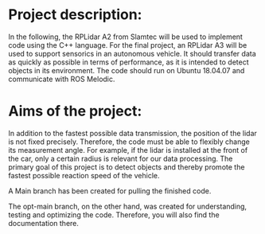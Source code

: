 # Project description:  
In the following, the RPLidar A2 from Slamtec will be used to implement code using the C++ language.
For the final project, an RPLidar A3 will be used to support sensorics in an autonomous vehicle.
It should transfer data as quickly as possible in terms of performance, as it is intended to detect objects in its environment.
The code should run on Ubuntu 18.04.07 and communicate with ROS Melodic.


# Aims of the project: 
In addition to the fastest possible data transmission, the position of the lidar is not fixed precisely. Therefore, the code must be able to flexibly change its measurement angle.
For example, if the lidar is installed at the front of the car, only a certain radius is relevant for our data processing.
The primary goal of this project is to detect objects and thereby promote the fastest possible reaction speed of the vehicle.

A Main branch has been created for pulling the finished code. 

The opt-main branch, on the other hand, was created for understanding, testing and optimizing the code. Therefore, you will also find the documentation there.





